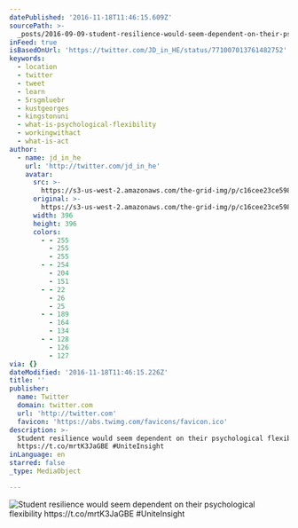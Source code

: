 ```yaml
---
datePublished: '2016-11-18T11:46:15.609Z'
sourcePath: >-
  _posts/2016-09-09-student-resilience-would-seem-dependent-on-their-psychologic.md
inFeed: true
isBasedOnUrl: 'https://twitter.com/JD_in_HE/status/771007013761482752'
keywords:
  - location
  - twitter
  - tweet
  - learn
  - 5rsgmluebr
  - kustgeorges
  - kingstonuni
  - what-is-psychological-flexibility
  - workingwithact
  - what-is-act
author:
  - name: jd_in_he
    url: 'http://twitter.com/jd_in_he'
    avatar:
      src: >-
        https://s3-us-west-2.amazonaws.com/the-grid-img/p/c16cee23ce5983921a12820e8a443aded855e2c1.jpg
      original: >-
        https://s3-us-west-2.amazonaws.com/the-grid-img/p/c16cee23ce5983921a12820e8a443aded855e2c1.jpg
      width: 396
      height: 396
      colors:
        - - 255
          - 255
          - 255
        - - 254
          - 204
          - 151
        - - 22
          - 26
          - 25
        - - 189
          - 164
          - 134
        - - 128
          - 126
          - 127
via: {}
dateModified: '2016-11-18T11:46:15.226Z'
title: ''
publisher:
  name: Twitter
  domain: twitter.com
  url: 'http://twitter.com'
  favicon: 'https://abs.twimg.com/favicons/favicon.ico'
description: >-
  Student resilience would seem dependent on their psychological flexibility
  https://t.co/mrtK3JaGBE #UniteInsight
inLanguage: en
starred: false
_type: MediaObject

---
```

![Student resilience would seem dependent on their psychological flexibility https://t.co/mrtK3JaGBE #UniteInsight](https://imgflo.herokuapp.com/graph/2b2431f8e7ba7b0/7af6c80392ee642b0803f95f8057cf5e/croprotate.jpg?cropheight=1542&cropwidth=1393&degrees=0&input=https%3A%2F%2Fpbs.twimg.com%2Fmedia%2FCrMqygQWgAAu308.jpg%3Alarge&x=25&y=0)